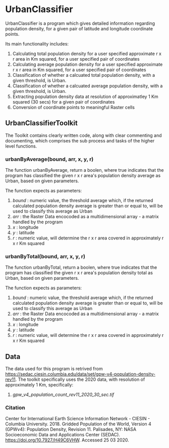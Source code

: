 # UrbanClassifier

UrbanClassifier is a program which gives detailed information regarding population density, for a given pair of latitude and longitude coordinate points.

Its main functionality includes:

1. Calculating total population density for a user specified approximate r x r area in Km squared, for a user specified pair of coordinates
2. Calculating average population density for a user specified approximate r x r area in Km squared, for a user specified pair of coordinates
3. Classification of whether a calcuated total population density, with a given threshold, is Urban.
4. Classification of whether a calcuated average population density, with a given threshold, is Urban.
5. Extracting population density data at resolution of approximatley 1 Km squared (30 secs) for a given pair of coordinates
6. Conversion of coordinate points to meaningful Raster cells

## UrbanClassifierToolkit

The Toolkit contains clearly written code, along with clear commenting and documenting, which comprises the sub process and tasks of the higher level functions.

### urbanByAverage(bound, arr, x, y, r)

The function urbanByAverage, return a boolen, where true indicates that the program has classified the given r x r area's population density average as Urban, based on given parameters.

The function expects as parameters:

1. _bound_ : numeric value, the threshold average which, if the returned calculated population density average is greater than or equal to, will be used to classify this average as Urban
2. _arr_ : the Raster Data encocoded as a multidimensional array - a matrix handled by the program
3. _x_ : longitude
4. _y_ : latitude
5. _r_ : numeric value, will determine the r x r area covered in approximately r x r Km squared

### urbanByTotal(bound, arr, x, y, r)

The function urbanByTotal, return a boolen, where true indicates that the program has classified the given r x r area's population density total as Urban, based on given parameters.

The function expects as parameters:

1. _bound_ : numeric value, the threshold average which, if the returned calculated population density average is greater than or equal to, will be used to classify this average as Urban
2. _arr_ : the Raster Data encocoded as a multidimensional array - a matrix handled by the program
3. _x_ : longitude
4. _y_ : latitude
5. _r_ : numeric value, will determine the r x r area covered in approximately r x r Km squared

## Data

The data used for this program is retrived from https://sedac.ciesin.columbia.edu/data/set/gpw-v4-population-density-rev11.
The toolkit specifically uses the 2020 data, with resolution of approximately 1 Km, specifically:

1. _gpw_v4_population_count_rev11_2020_30_sec.tif_

### Citation

Center for International Earth Science Information Network - CIESIN - Columbia University. 2018. Gridded Population of the World, Version 4 (GPWv4): Population Density, Revision 11. Palisades, NY: NASA Socioeconomic Data and Applications Center (SEDAC). https://doi.org/10.7927/H49C6VHW. Accessed 25 03 2020.
